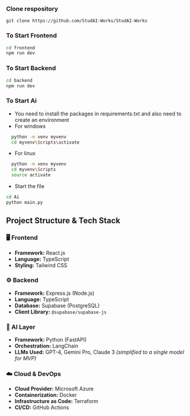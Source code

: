 ### Clone respository
```
git clone https://github.com/StudAI-Works/StudAI-Works
```

### To Start Frontend
```bash
cd frontend
npm run dev
```
### To Start Backend
```bash
cd backend
npm run dev
```
### To Start Ai
- You need to install the packages in requirements.txt and also need to create an environment
- For windows
```bash
  python -m venv myvenv
  cd myvenv\Scripts\activate
```
- For linux
```bash
  python -m venv myvenv
  cd myvenv\Scripts
  source activate
```
- Start the file
```bash
cd Ai
python main.py
```
## Project Structure & Tech Stack

### 🖥️ Frontend
- **Framework:** React.js
- **Language:** TypeScript
- **Styling:** Tailwind CSS

### ⚙️ Backend
- **Framework:** Express.js (Node.js)
- **Language:** TypeScript
- **Database:** Supabase (PostgreSQL)
- **Client Library:** `@supabase/supabase-js`

### 🤖 AI Layer
- **Framework:** Python (FastAPI)
- **Orchestration:** LangChain
- **LLMs Used:** GPT-4, Gemini Pro, Claude 3 *(simplified to a single model for MVP)*

### ☁️ Cloud & DevOps
- **Cloud Provider:** Microsoft Azure
- **Containerization:** Docker
- **Infrastructure as Code:** Terraform
- **CI/CD:** GitHub Actions
